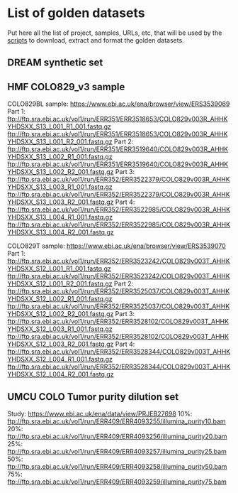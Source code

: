 # List of golden datasets

Put here all the list of project, samples, URLs, etc, that will be used by the [scripts](../scripts) to download, extract and format the golden datasets.

## DREAM synthetic set


## HMF COLO829_v3 sample
COLO829BL sample: https://www.ebi.ac.uk/ena/browser/view/ERS3539069
Part 1: 
ftp://ftp.sra.ebi.ac.uk/vol1/run/ERR351/ERR3518653/COLO829v003R_AHHKYHDSXX_S13_L001_R1_001.fastq.gz
ftp://ftp.sra.ebi.ac.uk/vol1/run/ERR351/ERR3518653/COLO829v003R_AHHKYHDSXX_S13_L001_R2_001.fastq.gz
Part 2:
ftp://ftp.sra.ebi.ac.uk/vol1/run/ERR351/ERR3519640/COLO829v003R_AHHKYHDSXX_S13_L002_R1_001.fastq.gz
ftp://ftp.sra.ebi.ac.uk/vol1/run/ERR351/ERR3519640/COLO829v003R_AHHKYHDSXX_S13_L002_R2_001.fastq.gz
Part 3:
ftp://ftp.sra.ebi.ac.uk/vol1/run/ERR352/ERR3522379/COLO829v003R_AHHKYHDSXX_S13_L003_R1_001.fastq.gz
ftp://ftp.sra.ebi.ac.uk/vol1/run/ERR352/ERR3522379/COLO829v003R_AHHKYHDSXX_S13_L003_R2_001.fastq.gz
Part 4:
ftp://ftp.sra.ebi.ac.uk/vol1/run/ERR352/ERR3522985/COLO829v003R_AHHKYHDSXX_S13_L004_R1_001.fastq.gz
ftp://ftp.sra.ebi.ac.uk/vol1/run/ERR352/ERR3522985/COLO829v003R_AHHKYHDSXX_S13_L004_R2_001.fastq.gz

COLO829T sample: https://www.ebi.ac.uk/ena/browser/view/ERS3539070
Part 1: ftp://ftp.sra.ebi.ac.uk/vol1/run/ERR352/ERR3523242/COLO829v003T_AHHKYHDSXX_S12_L001_R1_001.fastq.gz
ftp://ftp.sra.ebi.ac.uk/vol1/run/ERR352/ERR3523242/COLO829v003T_AHHKYHDSXX_S12_L001_R2_001.fastq.gz
Part 2: 
ftp://ftp.sra.ebi.ac.uk/vol1/run/ERR352/ERR3525037/COLO829v003T_AHHKYHDSXX_S12_L002_R1_001.fastq.gz
ftp://ftp.sra.ebi.ac.uk/vol1/run/ERR352/ERR3525037/COLO829v003T_AHHKYHDSXX_S12_L002_R2_001.fastq.gz
Part 3:
ftp://ftp.sra.ebi.ac.uk/vol1/run/ERR352/ERR3528102/COLO829v003T_AHHKYHDSXX_S12_L003_R1_001.fastq.gz
ftp://ftp.sra.ebi.ac.uk/vol1/run/ERR352/ERR3528102/COLO829v003T_AHHKYHDSXX_S12_L003_R2_001.fastq.gz
Part 4:
ftp://ftp.sra.ebi.ac.uk/vol1/run/ERR352/ERR3528344/COLO829v003T_AHHKYHDSXX_S12_L004_R1_001.fastq.gz
ftp://ftp.sra.ebi.ac.uk/vol1/run/ERR352/ERR3528344/COLO829v003T_AHHKYHDSXX_S12_L004_R2_001.fastq.gz

## UMCU COLO Tumor purity dilution set 
Study: https://www.ebi.ac.uk/ena/data/view/PRJEB27698
10%:
ftp://ftp.sra.ebi.ac.uk/vol1/run/ERR409/ERR4093255/illumina_purity10.bam
20%: 
ftp://ftp.sra.ebi.ac.uk/vol1/run/ERR409/ERR4093256/illumina_purity20.bam
25%:
ftp://ftp.sra.ebi.ac.uk/vol1/run/ERR409/ERR4093257/illumina_purity25.bam
50%:
ftp://ftp.sra.ebi.ac.uk/vol1/run/ERR409/ERR4093258/illumina_purity50.bam
75%:
ftp://ftp.sra.ebi.ac.uk/vol1/run/ERR409/ERR4093259/illumina_purity75.bam

